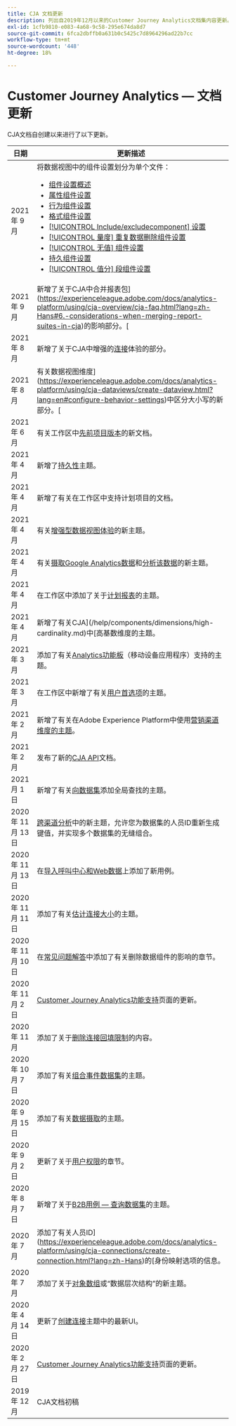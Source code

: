 ```yaml
---
title: CJA 文档更新
description: 列出自2019年12月以来的Customer Journey Analytics文档集内容更新。
exl-id: 1cfb9810-e083-4a68-9c58-295e674da8d7
source-git-commit: 6fca2dbffb0a631b0c5425c7d8964296ad22b7cc
workflow-type: tm+mt
source-wordcount: '448'
ht-degree: 18%

---
```


# Customer Journey Analytics — 文档更新

CJA文档自创建以来进行了以下更新。

| 日期 | 更新描述 |
| --- | --- |
| 2021 年 9 月 | 将数据视图中的组件设置划分为单个文件：<ul><li>[ 组件设置概述](/help/data-views/component-settings/overview.md)</li><li>[ 属性组件设置](/help/data-views/component-settings/attribution.md)</li><li>[ 行为组件设置](/help/data-views/component-settings/behavior.md)</li><li>[ 格式组件设置](/help/data-views/component-settings/format.md)</li><li>[[!UICONTROL Include/excludecomponent] 设置](/help/data-views/component-settings/include-exclude-values.md)</li><li>[[!UICONTROL 量度] 重复数据删除组件设置](/help/data-views/component-settings/metric-deduplication.md)</li><li>[[!UICONTROL 无值] 组件设置](/help/data-views/component-settings/no-value-options.md)</li><li>[ 持久组件设置](/help/data-views/component-settings/persistence.md)</li><li>[[!UICONTROL 值分] 段组件设置](/help/data-views/component-settings/value-bucketing.md)</li></ul> |
| 2021 年 9 月 | 新增了关于CJA中合并报表包](https://experienceleague.adobe.com/docs/analytics-platform/using/cja-overview/cja-faq.html?lang=zh-Hans#6.-considerations-when-merging-report-suites-in-cja)的影响部分。[ |
| 2021 年 8 月 | 新增了关于CJA中增强的[连接](https://experienceleague.adobe.com/docs/analytics-platform/using/cja-connections/manage-connections.html?lang=zh-Hans)体验的部分。 |
| 2021 年 8 月 | 有关数据视图维度](https://experienceleague.adobe.com/docs/analytics-platform/using/cja-dataviews/create-dataview.html?lang=en#configure-behavior-settings)中区分大小写的新部分。[ |
| 2021 年 6 月 | 有关工作区中[先前项目版本](https://experienceleague.adobe.com/docs/analytics-platform/using/cja-workspace/build-workspace-project/save-projects.html?lang=en#previous-version)的新文档。 |
| 2021 年 4 月 | 新增了[持久性](data-views/component-settings/persistence.md)主题。 |
| 2021 年 4 月 | 新增了有关在工作区中支持计划项目的文档。 |
| 2021 年 4 月 | 有关[增强型数据视图体验](/help/data-views/data-views.md)的新主题。 |
| 2021 年 4 月 | 有关[摄取Google Analytics数据](/help/use-cases/ga-to-cja.md)和[分析该数据](/help/use-cases/ga-to-cja-reporting.md)的新主题。 |
| 2021 年 4 月 | 在工作区中添加了关于[计划报表](/help/analysis-workspace/curate-share/t-schedule-report.md)的主题。 |
| 2021 年 4 月 | 新增了有关CJA](/help/components/dimensions/high-cardinality.md)中[高基数维度的主题。 |
| 2021 年 3 月 | 添加了有关[Analytics功能板](/help/mobile-app/home.md)（移动设备应用程序）支持的主题。 |
| 2021 年 3 月 | 在工作区中新增了有关[用户首选项](/help/analysis-workspace/user-preferences.md)的主题。 |
| 2021 年 2 月 | 新增了有关在Adobe Experience Platform中使用[营销渠道维度的主题](/help/use-cases/marketing-channels.md)。 |
| 2021 年 2 月 | 发布了新的[CJA API](https://www.adobe.io/cja-apis/docs/)文档。 |
| 2021 月 1 日 | 新增了有关[向数据集](/help/use-cases/global-lookups.md)添加全局查找的主题。 |
| 2020 年 11 月 13 日 | [跨渠道分析](/help/connections/cca/overview.md)中的新主题，允许您为数据集的人员ID重新生成键值，并实现多个数据集的无缝组合。 |
| 2020 年 11 月 13 日 | 在[导入呼叫中心和Web数据](/help/use-cases/call-center.md)上添加了新用例。 |
| 2020 年 11 月 11 日 | 添加了有关[估计连接大小](/help/connections/estimate-connection-size.md)的主题。 |
| 2020 年 11 月 10 日 | 在[常见问题解答](/help/getting-started/cja-faq.md)中添加了有关删除数据组件的影响的章节。 |
| 2020 年 11 月 2 日 | [Customer Journey Analytics功能支持](/help/getting-started/cja-aa.md)页面的更新。 |
| 2020 年 11 月 | 添加了关于[删除连接回填限制](https://experienceleague.adobe.com/docs/analytics-platform/using/cja-connections/create-connection.html?lang=en#backfill-historical-data)的内容。 |
| 2020 年 10 月 7 日 | 添加了有关[组合事件数据集](/help/connections/combined-dataset.md)的主题。 |
| 2020 年 9 月 15 日 | 添加了有关[数据摄取](/help/use-cases/data-ingestion.md)的主题。 |
| 2020 年 9 月 2 日 | 更新了关于[用户权限](https://experienceleague.adobe.com/docs/analytics-platform/using/cja-overview/cja-overview.html?lang=zh-Hans)的章节。 |
| 2020 年 8 月 7 日 | 新增了关于[B2B用例 — 查询数据集](/help/use-cases/b2b.md)的主题。 |
| 2020 年 7 月 | 添加了有关人员ID](https://experienceleague.adobe.com/docs/analytics-platform/using/cja-connections/create-connection.html?lang=zh-Hans)的[身份映射选项的信息。 |
| 2020 年 7 月 | 添加了关于[对象数组](/help/use-cases/object-arrays.md)或“数据层次结构”的新主题。 |
| 2020 年 4 月 14 日 | 更新了[创建连接](/help/connections/create-connection.md)主题中的最新UI。 |
| 2020 年 2 月 27 日 | [Customer Journey Analytics功能支持](/help/getting-started/cja-aa.md)页面的更新。 |
| 2019 年 12 月 | CJA文档初稿 |
